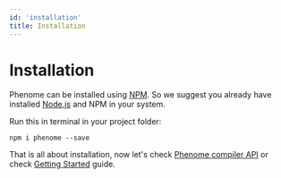 ```yaml
---
id: 'installation'
title: Installation
---
```

# Installation

Phenome can be installed using <a href="https://www.npmjs.com/" target="_blank">NPM</a>. So we suggest you already have installed <a href="http://nodejs.org" target="_blank">Node.js</a> and NPM in your system.

Run this in terminal in your project folder:

```
npm i phenome --save
```

That is all about installation, now let's check [Phenome compiler API](api.html) or check [Getting Started](getting-started.html) guide.